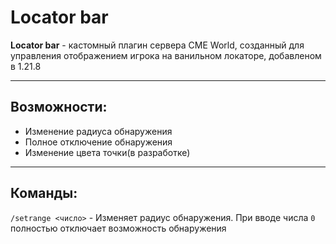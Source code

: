 # Locator bar

**Locator bar** - кастомный плагин сервера CME World, созданный для управления отображением игрока на ванильном локаторе, добавленом в 1.21.8

---

## Возможности:
- Изменение радиуса обнаружения
- Полное отключение обнаружения
- Изменение цвета точки(в разработке)

---

## Команды:
`/setrange <число>` - Изменяет радиус обнаружения. При вводе числа `0` полностью отключает возможность обнаружения

